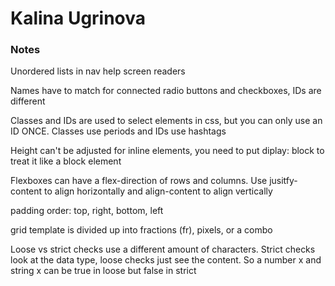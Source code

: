 # Kalina Ugrinova

### Notes

Unordered lists in nav help screen readers

Names have to match for connected radio buttons and checkboxes, IDs are different

Classes and IDs are used to select elements in css, but you can only use an ID ONCE. Classes use periods and IDs use hashtags

Height can't be adjusted for inline elements, you need to put diplay: block to treat it like a block element

Flexboxes can have a flex-direction of rows and columns. Use jusitfy-content to align horizontally and align-content to align vertically

padding order: top, right, bottom, left

grid template is divided up into fractions (fr), pixels, or a combo

Loose vs strict checks use a different amount of characters. Strict checks look at the data type, loose checks just see the content. So a number x and string x can be true in loose but false in strict
